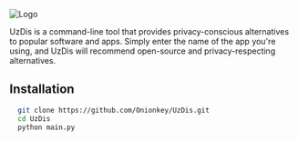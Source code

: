 ![Logo](https://i.postimg.cc/wvWVVKR1/Onionkey.png)



UzDis is a command-line tool that provides privacy-conscious alternatives to popular software and apps. Simply enter the name of the app you're using, and UzDis will recommend open-source and privacy-respecting alternatives.

## Installation
```bash
  git clone https://github.com/Onionkey/UzDis.git
  cd UzDis
  python main.py
```
